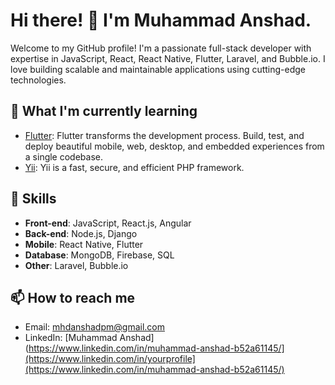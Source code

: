 # Hi there! 👋 I'm Muhammad Anshad.

Welcome to my GitHub profile! I'm a passionate full-stack developer with expertise in JavaScript, React, React Native, Flutter, Laravel, and Bubble.io. I love building scalable and maintainable applications using cutting-edge technologies.

## 🌱 What I'm currently learning
- [Flutter](https://flutter.dev/): Flutter transforms the development process. Build, test, and deploy beautiful mobile, web, desktop, and embedded experiences from a single codebase.
- [Yii](https://www.yiiframework.com/): Yii is a fast, secure, and efficient PHP framework.

## 💼 Skills
- **Front-end**: JavaScript, React.js, Angular
- **Back-end**: Node.js, Django
- **Mobile**: React Native, Flutter
- **Database**: MongoDB, Firebase, SQL
- **Other**: Laravel, Bubble.io

## 📫 How to reach me
- Email: [mhdanshadpm@gmail.com](mailto:mhdanshadpm@gmail.com)
- LinkedIn: [Muhammad Anshad](https://www.linkedin.com/in/muhammad-anshad-b52a61145/](https://www.linkedin.com/in/yourprofile](https://www.linkedin.com/in/muhammad-anshad-b52a61145/)
